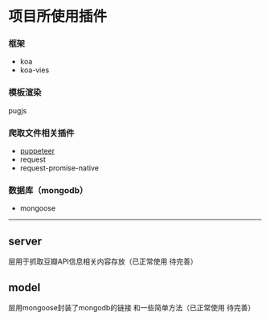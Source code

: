 # 项目所使用插件

### 框架
- koa
- koa-vies
### 模板渲染
pugjs
### 爬取文件相关插件
- [puppeteer](https://github.com/GoogleChrome/puppeteer,'puppeteer') 
- request
- request-promise-native
### 数据库（mongodb）
- mongoose
____

## server
层用于抓取豆瓣API信息相关内容存放（已正常使用 待完善）
## model
层用mongoose封装了mongodb的链接 和一些简单方法（已正常使用 待完善）

